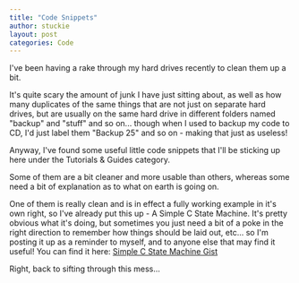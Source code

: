 ```yaml
---
title: "Code Snippets"
author: stuckie
layout: post
categories: Code
---
```

I've been having a rake through my hard drives recently to clean them up a bit.

It's quite scary the amount of junk I have just sitting about, as well as how many duplicates of the same things that are not just on separate hard drives, but are usually on the same hard drive in different folders named "backup" and "stuff" and so on... though when I used to backup my code to CD, I'd just label them "Backup 25" and so on - making that just as useless!

Anyway, I've found some useful little code snippets that I'll be sticking up here under the Tutorials & Guides category.

Some of them are a bit cleaner and more usable than others, whereas some need a bit of explanation as to what on earth is going on.

One of them is really clean and is in effect a fully working example in it's own right, so I've already put this up - A Simple C State Machine. It's pretty obvious what it's doing, but sometimes you just need a bit of a poke in the right direction to remember how things should be laid out, etc... so I'm posting it up as a reminder to myself, and to anyone else that may find it useful!
You can find it here: [Simple C State Machine Gist](https://gist.github.com/stuckie/f83dcfe8b1a7905d88e4)

Right, back to sifting through this mess...
